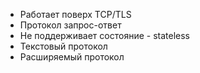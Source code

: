 - Работает поверх TCP/TLS
- Протокол запрос-ответ
- Не поддерживает состояние - stateless
- Текстовый протокол
- Расширяемый протокол

